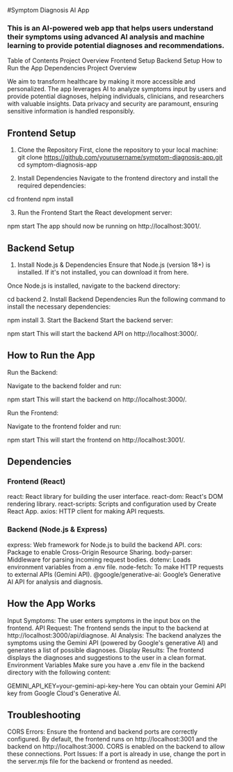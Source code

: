 #Symptom Diagnosis AI App
### This is an AI-powered web app that helps users understand their symptoms using advanced AI analysis and machine learning to provide potential diagnoses and recommendations.

Table of Contents
Project Overview
Frontend Setup
Backend Setup
How to Run the App
Dependencies
Project Overview

We aim to transform healthcare by making it more accessible and personalized. The app leverages AI to analyze symptoms input by users and provide potential diagnoses, helping individuals, clinicians, and researchers with valuable insights. Data privacy and security are paramount, ensuring sensitive information is handled responsibly.

## Frontend Setup
1. Clone the Repository
First, clone the repository to your local machine:
git clone https://github.com/yourusername/symptom-diagnosis-app.git
cd symptom-diagnosis-app

2. Install Dependencies
Navigate to the frontend directory and install the required dependencies:

cd frontend
npm install

3. Run the Frontend
Start the React development server:

npm start
The app should now be running on http://localhost:3001/.

## Backend Setup
1. Install Node.js & Dependencies
Ensure that Node.js (version 18+) is installed. If it's not installed, you can download it from here.

Once Node.js is installed, navigate to the backend directory:

cd backend
2. Install Backend Dependencies
Run the following command to install the necessary dependencies:

npm install
3. Start the Backend
Start the backend server:

npm start
This will start the backend API on http://localhost:3000/.

## How to Run the App
Run the Backend:

Navigate to the backend folder and run:

npm start
This will start the backend on http://localhost:3000/.

Run the Frontend:

Navigate to the frontend folder and run:

npm start
This will start the frontend on http://localhost:3001/.

## Dependencies
### Frontend (React)
react: React library for building the user interface.
react-dom: React's DOM rendering library.
react-scripts: Scripts and configuration used by Create React App.
axios: HTTP client for making API requests.

### Backend (Node.js & Express)
express: Web framework for Node.js to build the backend API.
cors: Package to enable Cross-Origin Resource Sharing.
body-parser: Middleware for parsing incoming request bodies.
dotenv: Loads environment variables from a .env file.
node-fetch: To make HTTP requests to external APIs (Gemini API).
@google/generative-ai: Google’s Generative AI API for analysis and diagnosis.

## How the App Works
Input Symptoms: The user enters symptoms in the input box on the frontend.
API Request: The frontend sends the input to the backend at http://localhost:3000/api/diagnose.
AI Analysis: The backend analyzes the symptoms using the Gemini API (powered by Google's generative AI) and generates a list of possible diagnoses.
Display Results: The frontend displays the diagnoses and suggestions to the user in a clean format.
Environment Variables
Make sure you have a .env file in the backend directory with the following content:

GEMINI_API_KEY=your-gemini-api-key-here
You can obtain your Gemini API key from Google Cloud's Generative AI.

## Troubleshooting
CORS Errors: Ensure the frontend and backend ports are correctly configured. By default, the frontend runs on http://localhost:3001 and the backend on http://localhost:3000. CORS is enabled on the backend to allow these connections.
Port Issues: If a port is already in use, change the port in the server.mjs file for the backend or frontend as needed.

